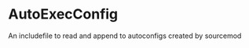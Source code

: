 AutoExecConfig
==============

An includefile to read and append to autoconfigs created by sourcemod
